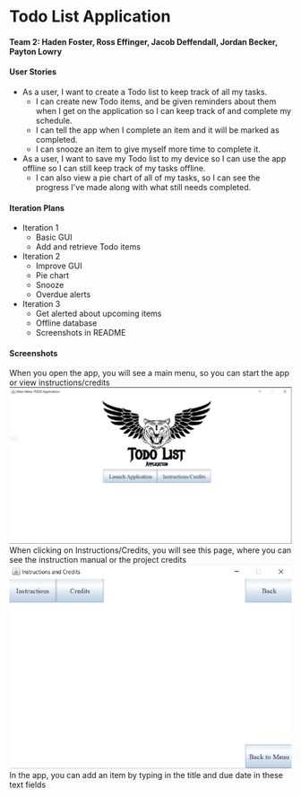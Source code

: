 # Todo List Application
#### Team 2: Haden Foster, Ross Effinger, Jacob Deffendall, Jordan Becker, Payton Lowry
#### User Stories
* As a user, I want to create a Todo list to keep track of all my tasks.
  *	I can create new Todo items, and be given reminders about them when I get on the application so I can keep track of and complete my schedule.
  * I can tell the app when I complete an item and it will be marked as completed.
  * I can snooze an item to give myself more time to complete it.
* As a user, I want to save my Todo list to my device so I can use the app offline so I can still keep track of my tasks offline.
  * I can also view a pie chart of all of my tasks, so I can see the progress I've made along with what still needs completed.
#### Iteration Plans
* Iteration 1
  * Basic GUI
  * Add and retrieve Todo items
* Iteration 2
  * Improve GUI
  * Pie chart
  * Snooze
  * Overdue alerts
* Iteration 3
  * Get alerted about upcoming items
  * Offline database
  * Screenshots in README
#### Screenshots
When you open the app, you will see a main menu, so you can start the app or view instructions/credits
![Menu](https://github.com/jddeffendall/TodoListApplication/blob/master/src/images/mainMenu.PNG)
When clicking on Instructions/Credits, you will see this page, where you can see the instruction manual or the project credits
![Credits](https://github.com/jddeffendall/TodoListApplication/blob/master/src/images/instructionsCredits.PNG)
In the app, you can add an item by typing in the title and due date in these text fields

